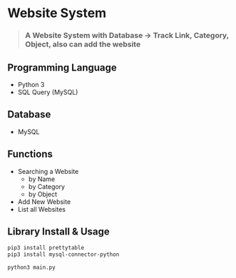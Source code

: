 # Website System

> ### A Website System with Database -> Track Link, Category, Object, also can add the website

## Programming Language

- Python 3
- SQL Query (MySQL)

## Database

- MySQL

## Functions

- Searching a Website
  - by Name
  - by Category
  - by Object
- Add New Website
- List all Websites

## Library Install & Usage

```bash
pip3 install prettytable
pip3 install mysql-connector-python

python3 main.py
```
